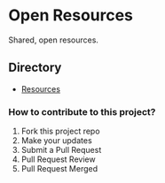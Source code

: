 # Open Resources

Shared, open resources.

## Directory

* [Resources](./resources)

### How to contribute to this project?

1. Fork this project repo
1. Make your updates
1. Submit a Pull Request
1. Pull Request Review
1. Pull Request Merged
